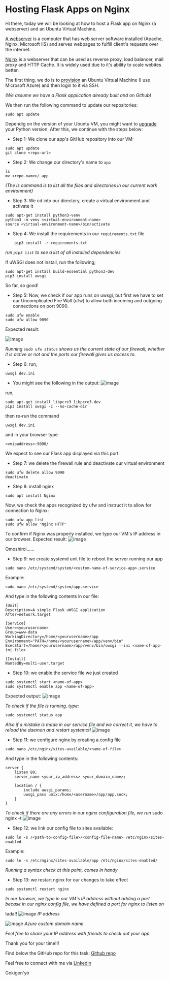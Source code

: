 # Hosting Flask Apps on Nginx

Hi there, today we will be looking at how to host a Flask app on Nginx (a webserver) and an Ubuntu Virtual Machine.

[A webserver](https://en.wikipedia.org/wiki/Web_server) is a computer that has web server software installed (Apache, Nginx, Microsoft IIS) and serves webpages to fulfill client's requests over the internet. 

[Nginx](https://nginx.org/en/docs/beginners_guide.html) is a webserver that can be used as reverse proxy, load balancer, mail proxy and HTTP Cache. It is widely used due to it's ability to scale webites better.

The first thing, we do is to [provision](https://docs.microsoft.com/en-us/azure/virtual-machines/linux/quick-create-portal) an Ubuntu Virtual Machine (I use Microsoft Azure) and then login to it via SSH.

*(We assume we have a Flask application already built and on Github)*

We then run the following command to update our repositories:
```
sudo apt update
```

Dependig on the version of your Ubuntu VM, you might want to [upgrade](https://docs.python-guide.org/starting/install3/linux/) your Python version.
After this, we continue with the steps below:

*   Step 1: We clone our app's GitHub repository into our VM:
```
sudo apt update
git clone <repo-url>
```

*   Step 2: We change our directory's name to ```app```
```
ls
mv <repo-name>/ app
```
*(The ls command is to list all the files and directories in our current work environment)*

*   Step 3: We cd into our directory, create a virtual environment and activate it
```
sudo apt-get install python3-venv
python3 -m venv <virtual-environment-name>
source <virtual-environment-name>/bin/activate
```
    
*   Step 4: We install the requirements in our ```requirements.txt``` file
```
    pip3 install -r requirements.txt
```

*run ```pip3 list``` to see a list of all installed dependencies*

If uWSGI does not install, run the following;
```
sudo apt-get install build-essential python3-dev
pip3 install uwsgi
```

So far, so good!

*   Step 5: Now, we check if our app runs on uwsgi, but first we have to set our Uncomplicated Fire Wall (ufw) to allow both incoming and outgoing connections on port 9090. 
  
```
sudo ufw enable
sudo ufw allow 9090
```
Expected result:

![image](https://user-images.githubusercontent.com/49791498/109410162-9cf19500-7998-11eb-8a45-18690d12b2cd.png)

   
*Running ```sudo ufw status``` shows us the current state of our firewall; whether it is active or not and the ports our firewall gives us access to.*
    
*   Step 6: run,
```
uwsgi dev.ini
```
* You might see the following in the output:
![image](https://user-images.githubusercontent.com/49791498/109412657-8acc2280-79a9-11eb-8df8-7192e52c77b1.png)

run, 
```
sudo apt-get install libpcre3 libpcre3-dev
pip3 install uwsgi -I --no-cache-dir
```

then re-run the command 
```
uwsgi dev.ini
```

and in your browser type 
```
<vmipaddress>:9090/
```
We expect to see our Flask app displayed via this port.

*   Step 7: we delete the firewall rule and deactivate our virtual environment
```
sudo ufw delete allow 9090
deactivate
```

*   Step 8: install nginx
```
sudo apt install Nginx
```
Now, we check the apps recognized by ufw and instruct it to allow for connection to Nginx:
```
sudo ufw app list
sudo ufw allow 'Nginx HTTP'
```

To confirm if Nginx was properly installed, we type our VM's IP address in our browser.
Expected result:
![image](https://user-images.githubusercontent.com/49791498/109413045-c1a33800-79ab-11eb-900f-8de337b31f7d.png)

Omoshiroi......

*   Step 9: we create systemd unit file to reboot the server running our app
```
sudo nano /etc/systemd/system/<custom-name-of-service-app>.service
```
Example:
```
sudo nano /etc/systemd/system/app.service
```
And type in the following contents in our file:
```
[Unit]
Description=A simple Flask uWSGI application
After=network.target

[Service]
User=<yourusername>
Group=www-data
WorkingDirectory=/home/<yourusername>/app
Environment="PATH=/home/<yourusername>/app/venv/bin"
ExecStart=/home/<yourusername>/app/venv/bin/uwsgi --ini <name-of-app-ini file>

[Install]
WantedBy=multi-user.target
```

*   Step 10: we enable the service file we just created
```
sudo systemctl start <name-of-app>
sudo systemctl enable app <name-of-app>
```

Expected output:
![image](https://user-images.githubusercontent.com/49791498/109413425-93bef300-79ad-11eb-81cd-36a0b6c4d644.png)

*To check if the file is running, type:*
```
sudo systemctl status app
```
*Also if a mistake is made in our service file and we correct it, we have to reload the daemon and restart systemctl*
![image](https://user-images.githubusercontent.com/49791498/109413575-6fafe180-79ae-11eb-9ef5-9a29d239f77c.png)

*   Step 11: we configure nginx by creating a config file
```
sudo nano /etc/nginx/sites-available/<name-of-file>
```
And type in the following contents:
```
server {
    listen 80;
    server_name <your_ip_address> <your_domain_name>;

    location / {
        include uwsgi_params;
        uwsgi_pass unix:/home/<username>/app/app.sock;
    }
}
```

*To check if there are any errors in our nginx configuration file, we run*
sudo nginx -t
![image](https://user-images.githubusercontent.com/49791498/109413763-6ecb7f80-79af-11eb-8d01-3c64664d7dfe.png)

*   Step 12: we link our config file to sites available:
```
sudo ln -s /<path-to-config-file>/<config-file-name> /etc/nginx/sites-enabled
```
Example:
```
sudo ln -s /etc/nginx/sites-available/app /etc/nginx/sites-enabled/
```

*Running a syntax check at this point, comes in handy*

*   Step 13: we restart nginx for our changes to take effect
```
sudo systemctl restart nginx
```
*In our browser, we type in our VM's IP address without adding a port becase in our nginx config file, we have defined a port for nginx to listen on*

tada!!
![image](https://user-images.githubusercontent.com/49791498/109413975-9ec75280-79b0-11eb-8859-0fa7096da98a.png)
*IP address*

![image](https://user-images.githubusercontent.com/49791498/109420276-d1357780-79d1-11eb-870a-4ee7a331b278.png)
*Azure custom domain name*


*Feel free to share your IP address with friends to check out your app*

Thank you for your time!!!

Find below the GitHub repo for this task:
[Github repo](https://github.com/Mbaoma/landing-page)

Feel free to connect with me via [Linkedin](https://www.linkedin.com/in/mbaoma-chioma-mary)

Gokigen'yō


